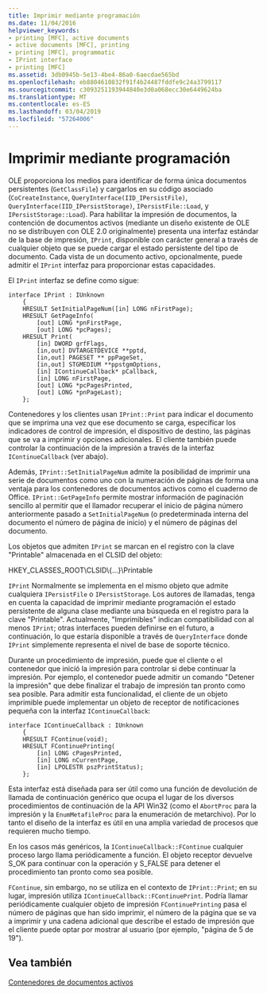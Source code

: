 ```yaml
---
title: Imprimir mediante programación
ms.date: 11/04/2016
helpviewer_keywords:
- printing [MFC], active documents
- active documents [MFC], printing
- printing [MFC], programmatic
- IPrint interface
- printing [MFC]
ms.assetid: 3db0945b-5e13-4be4-86a0-6aecdae565bd
ms.openlocfilehash: eb8804610832f91f4b24487fddfe9c24a3799117
ms.sourcegitcommit: c3093251193944840e3d0a068ecc30e6449624ba
ms.translationtype: MT
ms.contentlocale: es-ES
ms.lasthandoff: 03/04/2019
ms.locfileid: "57264006"
---
```

# <a name="programmatic-printing"></a>Imprimir mediante programación

OLE proporciona los medios para identificar de forma única documentos persistentes (`GetClassFile`) y cargarlos en su código asociado (`CoCreateInstance`, `QueryInterface(IID_IPersistFile)`, `QueryInterface(IID_IPersistStorage)`, `IPersistFile::Load`, y `IPersistStorage::Load`). Para habilitar la impresión de documentos, la contención de documentos activos (mediante un diseño existente de OLE no se distribuyen con OLE 2.0 originalmente) presenta una interfaz estándar de la base de impresión, `IPrint`, disponible con carácter general a través de cualquier objeto que se puede cargar el estado persistente del tipo de documento. Cada vista de un documento activo, opcionalmente, puede admitir el `IPrint` interfaz para proporcionar estas capacidades.

El `IPrint` interfaz se define como sigue:

```
interface IPrint : IUnknown
    {
    HRESULT SetInitialPageNum([in] LONG nFirstPage);
    HRESULT GetPageInfo(
        [out] LONG *pnFirstPage,
        [out] LONG *pcPages);
    HRESULT Print(
        [in] DWORD grfFlags,
        [in,out] DVTARGETDEVICE **pptd,
        [in,out] PAGESET ** ppPageSet,
        [in,out] STGMEDIUM **ppstgmOptions,
        [in] IContinueCallback* pCallback,
        [in] LONG nFirstPage,
        [out] LONG *pcPagesPrinted,
        [out] LONG *pnPageLast);
    };
```

Contenedores y los clientes usan `IPrint::Print` para indicar el documento que se imprima una vez que ese documento se carga, especificar los indicadores de control de impresión, el dispositivo de destino, las páginas que se va a imprimir y opciones adicionales. El cliente también puede controlar la continuación de la impresión a través de la interfaz `IContinueCallback` (ver abajo).

Además, `IPrint::SetInitialPageNum` admite la posibilidad de imprimir una serie de documentos como uno con la numeración de páginas de forma una ventaja para los contenedores de documentos activos como el cuaderno de Office. `IPrint::GetPageInfo` permite mostrar información de paginación sencillo al permitir que el llamador recuperar el inicio de página número anteriormente pasado a `SetInitialPageNum` (o predeterminada interna del documento el número de página de inicio) y el número de páginas del documento.

Los objetos que admiten `IPrint` se marcan en el registro con la clave "Printable" almacenada en el CLSID del objeto:

HKEY_CLASSES_ROOT\CLSID\\{...}\Printable

`IPrint` Normalmente se implementa en el mismo objeto que admite cualquiera `IPersistFile` o `IPersistStorage`. Los autores de llamadas, tenga en cuenta la capacidad de imprimir mediante programación el estado persistente de alguna clase mediante una búsqueda en el registro para la clave "Printable". Actualmente, "Imprimibles" indican compatibilidad con al menos `IPrint`; otras interfaces pueden definirse en el futuro, a continuación, lo que estaría disponible a través de `QueryInterface` donde `IPrint` simplemente representa el nivel de base de soporte técnico.

Durante un procedimiento de impresión, puede que el cliente o el contenedor que inició la impresión para controlar si debe continuar la impresión. Por ejemplo, el contenedor puede admitir un comando "Detener la impresión" que debe finalizar el trabajo de impresión tan pronto como sea posible. Para admitir esta funcionalidad, el cliente de un objeto imprimible puede implementar un objeto de receptor de notificaciones pequeña con la interfaz `IContinueCallback`:

```
interface IContinueCallback : IUnknown
    {
    HRESULT FContinue(void);
    HRESULT FContinuePrinting(
        [in] LONG cPagesPrinted,
        [in] LONG nCurrentPage,
        [in] LPOLESTR pszPrintStatus);
    };
```

Esta interfaz está diseñada para ser útil como una función de devolución de llamada de continuación genérico que ocupa el lugar de los diversos procedimientos de continuación de la API Win32 (como el `AbortProc` para la impresión y la `EnumMetafileProc` para la enumeración de metarchivo). Por lo tanto el diseño de la interfaz es útil en una amplia variedad de procesos que requieren mucho tiempo.

En los casos más genéricos, la `IContinueCallback::FContinue` cualquier proceso largo llama periódicamente a función. El objeto receptor devuelve S_OK para continuar con la operación y S_FALSE para detener el procedimiento tan pronto como sea posible.

`FContinue`, sin embargo, no se utiliza en el contexto de `IPrint::Print`; en su lugar, impresión utiliza `IContinueCallback::FContinuePrint`. Podría llamar periódicamente cualquier objeto de impresión `FContinuePrinting` pasa el número de páginas que han sido imprimir, el número de la página que se va a imprimir y una cadena adicional que describe el estado de impresión que el cliente puede optar por mostrar al usuario (por ejemplo, "página de 5 de 19").

## <a name="see-also"></a>Vea también

[Contenedores de documentos activos](../mfc/active-document-containers.md)
